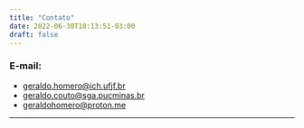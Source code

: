 ```yaml
---
title: "Contato"
date: 2022-06-30T18:13:51-03:00
draft: false
---
```

### E-mail:

- geraldo.homero@ich.ufjf.br
- geraldo.couto@sga.pucminas.br
- geraldohomero@proton.me
***


